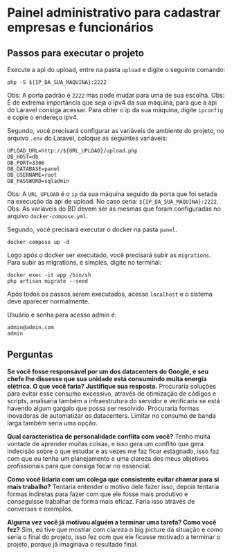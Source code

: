 # Painel administrativo para cadastrar empresas e funcionários

## Passos para executar o projeto
Execute a api do upload, entre na pasta ```upload``` e digite o seguinte comando:

```
php -S ${IP_DA_SUA_MAQUINA}:2222
```

Obs: A porta padrão é ```2222``` mas pode mudar para uma de sua escolha.
Obs: É de extrema importância que seja o ipv4 da sua máquina, para que a api do Laravel consiga acessar. Para obter o ip da sua máquina, digite ```ipconfig``` e copie o endereço ipv4.

Segundo, você precisará configurar as variáveis de ambiente do projeto, no arquivo ```.env``` do Laravel, coloque as seguintes variáveis:

```
UPLOAD_URL=http://${URL_UPLOAD}/upload.php
DB_HOST=db
DB_PORT=3306
DB_DATABASE=panel
DB_USERNAME=root
DB_PASSWORD=sqladmin
```

Obs: A ```URL_UPLOAD``` é o ```ip``` da sua máquina seguido da porta que foi setada na execução da api de upload. No caso seria: ```${IP_DA_SUA_MAQUINA}:2222```.
Obs: As variáveis do BD devem ser as mesmas que foram configuradas no arquivo ```docker-compose.yml```.


Segundo, você precisará executar o docker na pasta ```panel```.

```
docker-compose up -d
```

Logo após o docker ser executado, você precisará subir as ```migrations```. Para subir as migrations, é simples, digite no terminal:

```
docker exec -it app /bin/sh
php artisan migrate --seed
```

Após todos os passos serem executados, acesse ```localhost``` e o sistema deve aparecer normalmente.

Usuário e senha para acesso admin é:
```
admin@admin.com
admin
```

## Perguntas 

**Se você fosse responsável por um dos datacenters do Google, e seu chefe lhe dissesse que sua unidade está consumindo muita energia elétrica. O que você faria? Justifique sua resposta.**
Procuraria soluções para evitar esse consumo excessivo, através de otimização de códigos e scripts, analisaria também a infraestrutura do servidor e verificaria se está havendo algum gargalo que possa ser resolvido. Procuraria formas inovadoras de automatizar os datacenters. Limitar no consumo de banda larga também seria uma opção.

**Qual característica de personalidade conflita com você?**
Tenho muita vontade de aprender muitas coisas, e isso gera um conflito que gera indecisão sobre o que estudar e as vezes me faz ficar estagnado, isso faz com que eu tenha um planejamento e uma clareza dos meus objetivos profissionais para que consiga focar no essencial.

**Como você lidaria com um colega que consistente evitar chamar para si mais trabalho?**
Tentaria entender o motivo dele fazer isso, depois tentaria formas indiretas para fazer com que ele fosse mais produtivo e conseguisse trabalhar de forma mais eficaz. Faria isso através de conversas e exemplos.

**Alguma vez você já motivou alguém a terminar uma tarefa? Como você fez?**
Sim, eu tive que mostrar com clareza o big picture da situação e como seria o final do projeto, isso fez com que ele ficasse motivado a terminar o projeto, porque já imaginava o resultado final.